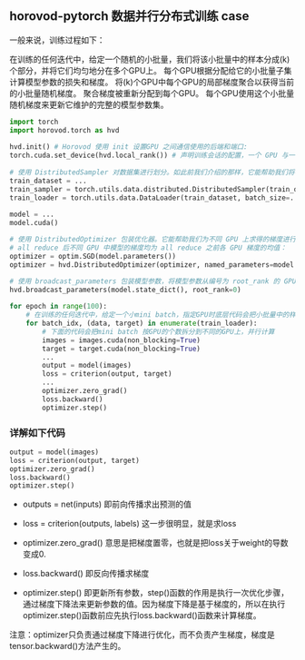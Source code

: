 ## horovod-pytorch 数据并行分布式训练 case

一般来说，训练过程如下：

在训练的任何迭代中，给定一个随机的小批量，我们将该小批量中的样本分成\(k\)个部分，并将它们均匀地分在多个GPU上。
每个GPU根据分配给它的小批量子集计算模型参数的损失和梯度。
将(k)个GPU中每个GPU的局部梯度聚合以获得当前的小批量随机梯度。
聚合梯度被重新分配到每个GPU。
每个GPU使用这个小批量随机梯度来更新它维护的完整的模型参数集。


```python
import torch
import horovod.torch as hvd
 
hvd.init() # Horovod 使用 init 设置GPU 之间通信使用的后端和端口:
torch.cuda.set_device(hvd.local_rank()) # 声明训练会话的配置，一个 GPU 与一个进程绑定
 
# 使用 DistributedSampler 对数据集进行划分。如此前我们介绍的那样，它能帮助我们将每个 batch 划分成几个 partition，在当前进程中只需要获取和 rank 对应的那个 partition 进行训练：
train_dataset = ...
train_sampler = torch.utils.data.distributed.DistributedSampler(train_dataset, num_replicas=hvd.size(), rank=hvd.rank())
train_loader = torch.utils.data.DataLoader(train_dataset, batch_size=..., sampler=train_sampler)
 
model = ...
model.cuda()

# 使用 DistributedOptimizer 包装优化器。它能帮助我们为不同 GPU 上求得的梯度进行 all reduce（即汇总不同 GPU 计算所得的梯度，并同步计算结果）。
# all reduce 后不同 GPU 中模型的梯度均为 all reduce 之前各 GPU 梯度的均值：
optimizer = optim.SGD(model.parameters())
optimizer = hvd.DistributedOptimizer(optimizer, named_parameters=model.named_parameters())

# 使用 broadcast_parameters 包装模型参数，将模型参数从编号为 root_rank 的 GPU 复制到所有其他 GPU 中
hvd.broadcast_parameters(model.state_dict(), root_rank=0)
 
for epoch in range(100):
    # 在训练的任何迭代中，给定一个小mini batch，指定GPU时底层代码会把小批量中的样本分成(k)个部分，并将它们均匀地分在多个GPU上。
    for batch_idx, (data, target) in enumerate(train_loader):
        # 下面的代码会把mini batch 按GPU的个数拆分到不同的GPU上，并行计算
        images = images.cuda(non_blocking=True)
        target = target.cuda(non_blocking=True)
        ...
        output = model(images)
        loss = criterion(output, target)
        ...
        optimizer.zero_grad()
        loss.backward()
        optimizer.step()
```

### 详解如下代码

```python
output = model(images)
loss = criterion(output, target)
optimizer.zero_grad()
loss.backward()
optimizer.step()
```

- outputs = net(inputs) 即前向传播求出预测的值

- loss = criterion(outputs, labels) 这一步很明显，就是求loss

- optimizer.zero_grad() 意思是把梯度置零，也就是把loss关于weight的导数变成0.

- loss.backward() 即反向传播求梯度

- optimizer.step() 即更新所有参数，step()函数的作用是执行一次优化步骤，通过梯度下降法来更新参数的值。因为梯度下降是基于梯度的，所以在执行optimizer.step()函数前应先执行loss.backward()函数来计算梯度。

注意：optimizer只负责通过梯度下降进行优化，而不负责产生梯度，梯度是tensor.backward()方法产生的。

